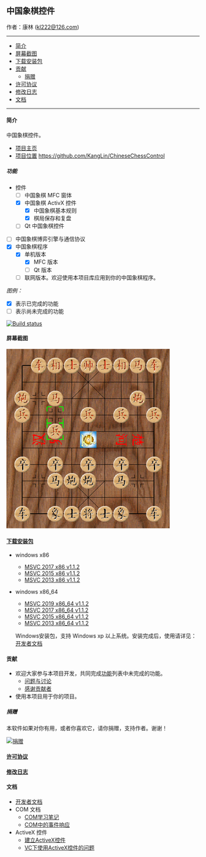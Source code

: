 ## 中国象棋控件

作者：康林 (kl222@126.com)

-------------------------

- [简介](#简介)
- [屏幕截图](#屏幕截图)
- [下载安装包](#下载安装包)
- [贡献](#贡献)
  - [捐赠](#捐赠)
- [许可协议](License.md)
- [修改日志](ChangeLog.md)
- [文档](#文档)

-------------------------

#### 简介
中国象棋控件。

- [项目主页](http://kanglin.github.io/ChineseChessControl/)
- [项目位置](https://github.com/KangLin/ChineseChessControl) https://github.com/KangLin/ChineseChessControl

##### 功能
- 控件
  + [ ] 中国象棋 MFC 窗体
  + [x] 中国象棋 ActivX 控件
    - [x] 中国象棋基本规则
    - [x] 棋局保存和复盘
  + [ ] Qt 中国象棋控件
- [ ] 中国象棋博弈引擎与通信协议
- [x] 中国象棋程序
  + [x] 单机版本
      + [x] MFC 版本
      + [ ] Qt 版本
  + [ ] 联网版本。欢迎使用本项目库应用到你的中国象棋程序。

*图例：*

+ [x] 表示已完成的功能
+ [ ] 表示尚未完成的功能

[![Build status](https://ci.appveyor.com/api/projects/status/lxs0mxtdl238yrq4?svg=true)](https://ci.appveyor.com/project/KangLin/chinesechesscontrol)

#### 屏幕截图

![屏幕截图](Documents/Image/ShotScreen.png)

#### [下载安装包](https://github.com/KangLin/ChineseChessControl/releases/latest)

- windows x86
    - [MSVC 2017 x86 v1.1.2](https://github.com/KangLin/ChineseChessControl/releases/download/v1.1.2/ChineseChessControl-Setup-msvc1916-x86-v1.1.2.exe)
    - [MSVC 2015 x86 v1.1.2](https://github.com/KangLin/ChineseChessControl/releases/download/v1.1.2/ChineseChessControl-Setup-msvc1900-x86-v1.1.2.exe)
    - [MSVC 2013 x86 v1.1.2](https://github.com/KangLin/ChineseChessControl/releases/download/v1.1.2/ChineseChessControl-Setup-msvc1800-x86-v1.1.2.exe)

- windows x86_64
    - [MSVC 2019 x86_64 v1.1.2](https://github.com/KangLin/ChineseChessControl/releases/download/v1.1.2/ChineseChessControl-Setup-msvc1925-x86_64-v1.1.2.exe)
    - [MSVC 2017 x86_64 v1.1.2](https://github.com/KangLin/ChineseChessControl/releases/download/v1.1.2/ChineseChessControl-Setup-msvc1916-x86_64-v1.1.2.exe)
    - [MSVC 2015 x86_64 v1.1.2](https://github.com/KangLin/ChineseChessControl/releases/download/v1.1.2/ChineseChessControl-Setup-msvc1900-x86_64-v1.1.2.exe)
    - [MSVC 2013 x86_64 v1.1.2](https://github.com/KangLin/ChineseChessControl/releases/download/v1.1.2/ChineseChessControl-Setup-msvc1800-x86_64-v1.1.2.exe)

  Windows安装包，支持 Windows xp 以上系统。安装完成后，使用请详见：[开发者文档](Documents/Developer.md#调试)

#### 贡献
- 欢迎大家参与本项目开发，共同完成[功能](#功能)列表中未完成的功能。
  + [问题与讨论](https://github.com/KangLin/ChineseChessControl/issues)
  + [感谢贡献者](https://github.com/KangLin/ChineseChessControl/graphs/contributors)
- 使用本项目用于你的项目。

##### 捐赠
本软件如果对你有用，或者你喜欢它，请你捐赠，支持作者。谢谢！

[![捐赠](https://gitee.com/kl222/RabbitCommon/raw/master/Src/Resource/image/Contribute.png "捐赠")](https://github.com/KangLin/RabbitCommon/raw/master/Src/Resource/image/Contribute.png "捐赠")

#### [许可协议](License.md)
#### [修改日志](ChangeLog.md)
#### 文档
- [开发者文档](Documents/Developer.md)
- COM 文档
  + [COM学习笔记](Documents/COM/COM学习笔记.html)
  + [COM中的事件响应](Documents/COM/COM中的事件响应.html)
- ActiveX 控件
  + [建立ActiveX控件](Documents/ActiveX控件/建立ActiveX控件.html)
  + [VC下使用ActiveX控件的问题](Documents/ActiveX控件/VC下使用ActiveX控件的问题.html)

